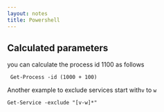 ```yaml
---
layout: notes 
title: Powershell
---
```



## Calculated parameters

you can calculate the process id 1100 as follows
```
 Get-Process -id (1000 + 100)
```
Another example to exclude services start with`v` to `w` 
```
Get-Service -exclude "[v-w]*"
```
<!--stackedit_data:
eyJoaXN0b3J5IjpbLTk3NjQ4MjkxXX0=
-->